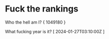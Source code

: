 # Fuck the rankings

Who the hell am I?
{ 1049180 }

What fucking year is it?
[ 2024-01-27T03:10:00Z ]
